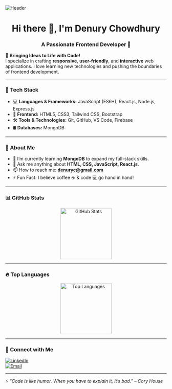 ![Header](https://github.com/user-attachments/assets/3ab17cb1-e5b9-42b0-8cae-b6e941b1fa78)

<h1 align="center">Hi there 👋, I'm Denury Chowdhury</h1>
<h3 align="center">A Passionate Frontend Developer 🚀</h3>

🌟 **Bringing Ideas to Life with Code!**  
I specialize in crafting **responsive**, **user-friendly**, and **interactive** web applications. I love learning new technologies and pushing the boundaries of frontend development.

---

### 🚀 Tech Stack  
- 💻 **Languages & Frameworks:** JavaScript (ES6+), React.js, Node.js, Express.js  
- 🎨 **Frontend:** HTML5, CSS3, Tailwind CSS, Bootstrap  
- 🛠️ **Tools & Technologies:** Git, GitHub, VS Code, Firebase  
- 🛢️ **Databases:** MongoDB 

---

### 📌 About Me  
- 🌱 I’m currently learning **MongoDB** to expand my full-stack skills.  
- 💬 Ask me anything about **HTML, CSS, JavaScript, React.js**.  
- 📫 How to reach me: **denuryc@gmail.com**  
- ⚡ Fun Fact: I believe coffee ☕ & code 💻 go hand in hand!

---

### 📊 GitHub Stats  
<div align="center">
  <img src="https://github-readme-stats.vercel.app/api?username=Denurychowdhury&show_icons=true&count_private=true&theme=radical" alt="GitHub Stats" height="160px"/>
</div>

---

### 🔥 Top Languages  
<div align="center">
  <img src="https://github-readme-stats.vercel.app/api/top-langs/?username=Denurychowdhury&layout=compact&theme=radical" alt="Top Languages" height="160px"/>
</div>

---

### 🎯 Connect with Me  
[![LinkedIn](https://img.shields.io/badge/LinkedIn-blue?style=for-the-badge&logo=linkedin)](https://www.linkedin.com/in/denury-chowdhury-796094243/)  
[![Email](https://img.shields.io/badge/Email-denuryc@gmail.com-red?style=for-the-badge&logo=gmail)](mailto:denuryc@gmail.com)  

---

⚡ *“Code is like humor. When you have to explain it, it’s bad.” – Cory House*  
